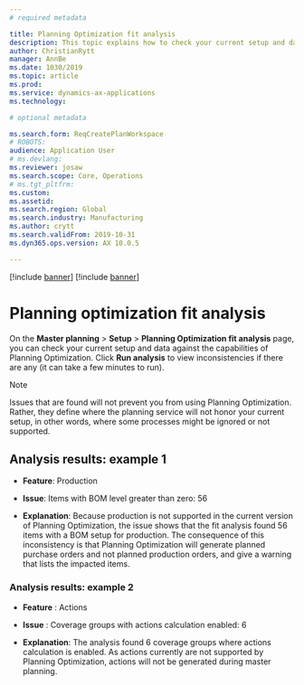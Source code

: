 ```yaml
---
# required metadata

title: Planning Optimization fit analysis
description: This topic explains how to check your current setup and data against the capabilities of Planning Optimization. 
author: ChristianRytt
manager: AnnBe
ms.date: 1030/2019
ms.topic: article
ms.prod: 
ms.service: dynamics-ax-applications
ms.technology: 

# optional metadata

ms.search.form: ReqCreatePlanWorkspace
# ROBOTS: 
audience: Application User
# ms.devlang: 
ms.reviewer: josaw
ms.search.scope: Core, Operations
# ms.tgt_pltfrm: 
ms.custom: 
ms.assetid: 
ms.search.region: Global
ms.search.industry: Manufacturing
ms.author: crytt
ms.search.validFrom: 2019-10-31
ms.dyn365.ops.version: AX 10.0.5

---
```


[!include [banner](../../includes/preview-banner.md)]
[!include [banner](../../includes/banner.md)]

# Planning optimization fit analysis

On the **Master planning** > **Setup** > **Planning Optimization fit analysis** page, you can check your current setup and data against the capabilities of Planning Optimization. Click **Run analysis** to view inconsistencies if there are any (it can take a few minutes to run). 

> [!NOTE]
> Issues that are found will not prevent you from using Planning Optimization. Rather, they define where the planning service will not honor your current setup, in other words, where some processes might be ignored or not supported.

## Analysis results: example 1

- **Feature**: Production

- **Issue**: Items with BOM level greater than zero: 56

- **Explanation**: Because production is not supported in the current version of Planning Optimization, the issue shows that the fit analysis found 56 items with a BOM setup for production. The consequence of this inconsistency is that Planning Optimization will generate planned purchase orders and not planned production orders, and give a warning that lists the impacted items.

### Analysis results: example 2

- **Feature** : Actions

- **Issue** : Coverage groups with actions calculation enabled: 6

- **Explanation**: The analysis found 6 coverage groups where actions calculation is enabled. As actions currently are not supported by Planning Optimization, actions will not be generated during master planning.
